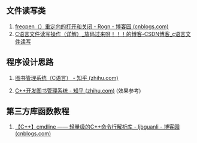 
## 文件读写类
1. [freopen（）重定向的打开和关闭 - Rogn - 博客园 (cnblogs.com)](https://www.cnblogs.com/lfri/p/10163062.html)
2. [C语言文件读写操作（详解）_放码过来呀！！！的博客-CSDN博客_c语言文件读写](https://blog.csdn.net/m0_46671092/article/details/107498443)



## 程序设计思路

1. [图书管理系统（C语言） - 知乎 (zhihu.com)](https://zhuanlan.zhihu.com/p/440024027)

2. [C++开发图书管理系统 - 知乎 (zhihu.com)](https://zhuanlan.zhihu.com/p/449227756)   (效果参考)





## 第三方库函数教程

1. [【C++】cmdline —— 轻量级的C++命令行解析库 - ljbguanli - 博客园 (cnblogs.com)](https://www.cnblogs.com/ljbguanli/p/7235424.html)